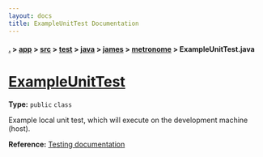 ```yaml
---
layout: docs
title: ExampleUnitTest Documentation
---
```

#### [.](./../../../../../../index) > [app](./../../../../../index) > [src](./../../../../index) > [test](./../../../index) > [java](./../../index) > [james](./../index) > [metronome](./index) > **ExampleUnitTest.java**

# [ExampleUnitTest](https://github.com/TheAndroidMaster/Metronome-Android/blob/master/app/src/test/java/james/metronome/ExampleUnitTest.java#L8)

**Type:** `public` `class`

Example local unit test, which will execute on the development machine (host). 









**Reference:** <a href="http://d.android.com/tools/testing">Testing documentation</a> 






